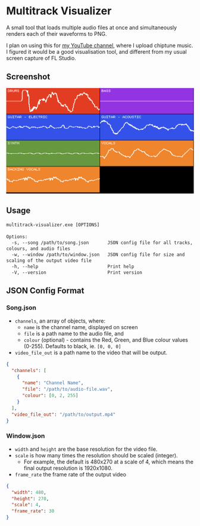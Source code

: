 # Multitrack Visualizer

A small tool that loads multiple audio files at once and simultaneously renders
each of their waveforms to PNG.

I plan on using this for [my YouTube channel](https://youtube.com/TomboFry),
where I upload chiptune music. I figured it would be a good visualisation tool,
and different from my usual screen capture of FL Studio.

## Screenshot

![](./screenshot.png)

## Usage

```
multitrack-visualizer.exe [OPTIONS]

Options:
  -s, --song /path/to/song.json       JSON config file for all tracks, colours, and audio files
  -w, --window /path/to/window.json   JSON config file for size and scaling of the output video file
  -h, --help                          Print help
  -V, --version                       Print version
```

## JSON Config Format

### Song.json

* `channels`, an array of objects, where:
  * `name` is the channel name, displayed on screen
  * `file` is a path name to the audio file, and
  * `colour` (optional) - contains the Red, Green, and Blue colour values
    (0-255). Defaults to black, ie. `[0, 0, 0]`
* `video_file_out` is a path name to the video that will be output.

```json
{
  "channels": [
    {
      "name": "Channel Name",
      "file": "/path/to/audio-file.wav",
      "colour": [0, 2, 255]
    }
  ],
  "video_file_out": "/path/to/output.mp4"
}
```

### Window.json

* `width` and `height` are the base resolution for the video file.
* `scale` is how many times the resolution should be scaled (integer).
  * For example, the default is 480x270 at a scale of 4, which means the final
    output resolution is 1920x1080.
* `frame_rate` the frame rate of the output video

```json
{
  "width": 480,
  "height": 270,
  "scale": 4,
  "frame_rate": 30
}
```
